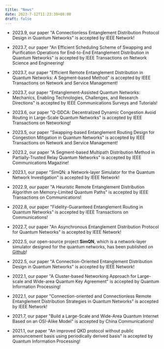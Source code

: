 ```yaml
---
title: "News"
date: 2023-7-12T11:23:39+08:00
draft: false
---
```

 * 2023.9, our paper "A Connectionless Entanglement Distribution Protocol Design in Quantum Networks" is accepted by IEEE Network!
   
 * 2023.7, our paper "An Efficient Scheduling Scheme of Swapping and Purification Operations for End-to-End Entanglement Distribution in Quantum Networks" is accepted by IEEE Transactions on Network Science and Engineering!
  
 * 2023.7, our paper "Efficient Remote Entanglement Distribution in Quantum Networks: A Segment-based Method" is accepted by IEEE Transactions on Network and Service Management!
  
 * 2023.7, our paper "Entanglement-Assisted Quantum Networks: Mechanics, Enabling Technologies, Challenges, and Research Directions" is accepted by IEEE Communications Surveys and Tutorials!
   
 * 2023.6, our paper "Q-DDCA: Decentralized Dynamic Congestion Avoid Routing in Large-Scale Quantum Networks" is accepted by IEEE Transactions on Networking!
   
 * 2023.5, our paper "Swapping-based Entanglement Routing Design for Congestion Mitigation in Quantum Networks" is accepted by IEEE Transactions on Network and Service Management!
    
 * 2023.2, our paper "A Segment-based Multipath Distribution Method in Partially-Trusted Relay Quantum Networks" is accepted by IEEE Communications Magazine!
  
 * 2023.1, our paper "SimQN: a Network-layer Simulator for the Quantum Network Investigation" is accepted by IEEE Network!
    
 * 2022.9, our paper "A Heuristic Remote Entanglement Distribution Algorithm on Memory-Limited Quantum Paths" is accepted by IEEE Transactions on Communications!
 
 * 2022.8, our paper "Fidelity-Guaranteed Entanglement Routing in Quantum Networks" is accepted by IEEE Transactions on Communications!

 * 2022.7, our paper "An Asynchronous Entanglement Distribution Protocol for Quantum Networks" is accepted by IEEE Network!
  
 * 2022.5, our open-source project **SimQN**, which is a network-layer simulator designed for the quantum networks, has been published on [Github](https://github.com/ertuil/SimQN)!
  
 * 2022.5, our paper "A Connection-Oriented Entanglement Distribution Design in Quantum Networks" is accepted by IEEE Network!
 
 * 2022.1, our paper "A Cluster-based Networking Approach for Large-scale and Wide-area Quantum Key Agreement" is accepted by Quantum Information Processing!
    
 * 2022.1, our paper "Connection-oriented and Connectionless Remote Entanglement Distribution Strategies in Quantum Networks" is accepted by IEEE Network!
   
 * 2021.7, our paper "Build a Large-Scale and Wide-Area Quantum Internet Based on an OSI-Alike Model" is accepted by China Communications!
   
 * 2021.1, our paper "An improved QKD protocol without public announcement basis using periodically derived basis" is accepted by Quantum Information Processing!
